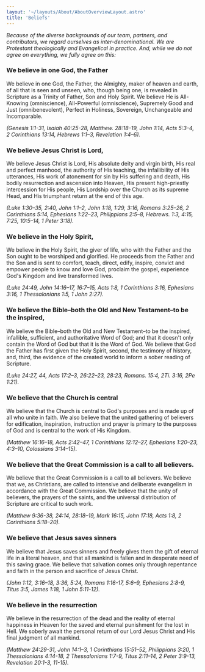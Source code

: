 ```yaml
---
layout: '~/layouts/About/AboutOverviewLayout.astro'
title: 'Beliefs'
---
```


_Because of the diverse backgrounds of our team, partners, and contributors, we regard ourselves as inter-denominational. We are Protestant theologically and Evangelical in practice. And, while we do not agree on everything, we fully agree on this:_

### We believe in one God, the Father
We believe in one God, the Father,  the Almighty, maker of heaven and earth, of all that is seen and unseen, who, though being one, is revealed in Scripture as a Trinity of Father, Son and Holy Spirit. We believe He is All-Knowing (omniscience), All-Powerful (omniscience), Supremely Good and Just (omnibenevolent), Perfect in Holiness, Sovereign, Unchangeable and Incomparable.

_(Genesis 1:1-31, Isaiah 40:25-28, Matthew. 28:18–19, John 1:14, Acts 5:3–4, 2 Corinthians 13:14, Hebrews 1:1–3, Revelation 1:4–6)._

### We believe Jesus Christ is Lord,
We believe Jesus Christ is Lord,  His absolute deity and virgin birth, His real and perfect manhood, the authority of His teaching, the infallibility of His utterances, His work of atonement for sin by His suffering and death, His bodily resurrection and ascension into Heaven, His present high-priestly intercession for His people, His Lordship over the Church as its supreme Head, and His triumphant return at the end of this age.

_(Luke 1:30–35, 2:40, John 1:1–2, John 1:18, 1:29, 3:16, Romans 3:25–26, 2 Corinthians 5:14, Ephesians 1:22–23, Philippians 2:5–8, Hebrews. 1:3, 4:15, 7:25, 10:5–14, 1 Peter 3:18)._

### We believe in the Holy Spirit,
We believe in the Holy Spirit,  the giver of life, who with the Father and the Son ought to be worshiped and glorified. He proceeds from the Father and the Son and is sent to comfort, teach, direct, edify, inspire, convict and empower people to know and love God, proclaim the gospel, experience God's Kingdom and live transformed lives.

_(Luke 24:49, John 14:16–17, 16:7–15, Acts 1:8, 1 Corinthians 3:16, Ephesians 3:16, 1 Thessalonians 1:5, 1 John 2:27)._

### We believe the Bible–both the Old and New Testament–to be the inspired,
We believe the Bible–both the Old and New Testament–to be the inspired,  infallible, sufficient, and authoritative Word of God; and that it doesn't only contain the Word of God but that it is the Word of God. We believe that God the Father has first given the Holy Spirit, second, the testimony of history, and, third, the evidence of the created world to inform a sober reading of Scripture.

_(Luke 24:27, 44, Acts 17:2–3, 26:22–23, 28:23, Romans. 15:4, 2Ti. 3:16, 2Pe 1:21)._

### We believe that the Church is central
We believe that the Church is central  to God's purposes and is made up of all who unite in faith. We also believe that the united gathering of believers for edification, inspiration, instruction and prayer is primary to the purposes of God and is central to the work of His Kingdom.

_(Matthew 16:16–18, Acts 2:42–47, 1 Corinthians 12:12–27, Ephesians 1:20–23, 4:3–10, Colossians 3:14–15)._

### We believe that the Great Commission is a call to all believers.
We believe that the Great Commission is a call to all believers. We believe that we, as Christians, are called to intensive and deliberate evangelism in accordance with the Great Commission. We believe that the unity of believers, the prayers of the saints, and the universal distribution of Scripture are critical to such work.

_(Matthew 9:36-38, 24:14, 28:18–19, Mark 16:15, John 17:18, Acts 1:8, 2 Corinthians 5:18–20)._

### We believe that Jesus saves sinners
We believe that Jesus saves sinners and freely gives them the gift of eternal life in a literal heaven, and that all mankind is fallen and in desperate need of this saving grace. We believe that salvation comes only through repentance and faith in the person and sacrifice of Jesus Christ.

_(John 1:12, 3:16–18, 3:36, 5:24, Romans 1:16-17, 5:6–9, Ephesians 2:8-9, Titus 3:5, James 1:18, 1 John 5:11-12)._

### We believe in the resurrection
We believe in the resurrection of the dead and the reality of eternal happiness in Heaven for the saved and eternal punishment for the lost in Hell. We soberly await the personal return of our Lord Jesus Christ and His final judgment of all mankind.

_(Matthew 24:29-31, John 14:1–3, 1 Corinthians 15:51–52, Philippians 3:20, 1 Thessalonians 4:14-18, 2 Thessalonians 1:7-9, Titus 2:11–14, 2 Peter 3:9-13, Revelation 20:1-3, 11-15)._
